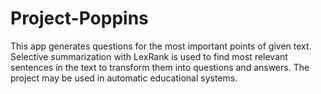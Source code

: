 Project-Poppins
===============

This app generates questions for the most important points of given text. Selective summarization with LexRank is used to find most relevant sentences in the text to transform them into questions and answers.  The project may be used in automatic educational systems.
